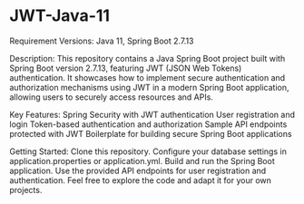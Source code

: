 # JWT-Java-11
Requirement Versions: Java 11, Spring Boot 2.7.13

Description:
This repository contains a Java Spring Boot project built with Spring Boot version 2.7.13, featuring JWT (JSON Web Tokens) authentication. It showcases how to implement secure authentication and authorization mechanisms using JWT in a modern Spring Boot application, allowing users to securely access resources and APIs.

Key Features:
Spring Security with JWT authentication
User registration and login
Token-based authentication and authorization
Sample API endpoints protected with JWT
Boilerplate for building secure Spring Boot applications

Getting Started:
Clone this repository.
Configure your database settings in application.properties or application.yml.
Build and run the Spring Boot application.
Use the provided API endpoints for user registration and authentication.
Feel free to explore the code and adapt it for your own projects.

